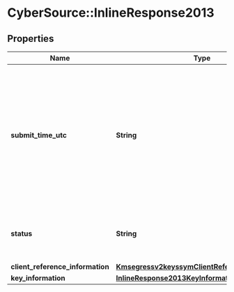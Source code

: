 # CyberSource::InlineResponse2013

## Properties
Name | Type | Description | Notes
------------ | ------------- | ------------- | -------------
**submit_time_utc** | **String** | Time of request in UTC. Format: &#x60;YYYY-MM-DDThh:mm:ssZ&#x60; Example &#x60;2016-08-11T22:47:57Z&#x60; equals August 11, 2016, at 22:47:57 (10:47:57 p.m.). The &#x60;T&#x60; separates the date and the time. The &#x60;Z&#x60; indicates UTC.  | [optional] 
**status** | **String** | The status of the submitted transaction. Possible values:  - ACCEPTED  | [optional] 
**client_reference_information** | [**Kmsegressv2keyssymClientReferenceInformation**](Kmsegressv2keyssymClientReferenceInformation.md) |  | [optional] 
**key_information** | [**InlineResponse2013KeyInformation**](InlineResponse2013KeyInformation.md) |  | [optional] 


